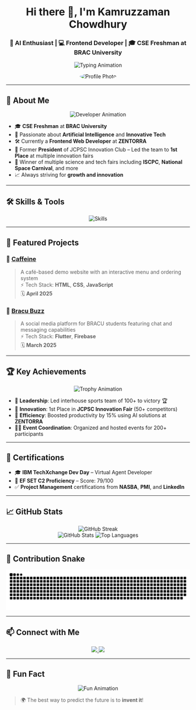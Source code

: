 <h1 align="center">Hi there 👋, I'm Kamruzzaman Chowdhury</h1>
<h3 align="center">🚀 AI Enthusiast | 💻 Frontend Developer | 🎓 CSE Freshman at BRAC University</h3>

<p align="center">
  <img src="https://readme-typing-svg.herokuapp.com?center=true&vCenter=true&width=500&lines=Exploring+AI+and+Frontend+Magic!;Building+cool+projects+at+ZENTORRA+🚀;Always+Learning+%F0%9F%93%9A+Always+Building+%F0%9F%94%A5" alt="Typing Animation" />
</p>

<p align="center">
  <img src="https://avatars.githubusercontent.com/u/133437962?v=4" width="150" height="150" style="border-radius: 50%" alt="Profile Photo">
</p>

---

## 🌟 About Me

<p align="center">
  <img src="https://media.giphy.com/media/26BRzozg4TCBXv6QU/giphy.gif" width="300" alt="Developer Animation" />
</p>

- 🎓 **CSE Freshman** at **BRAC University**
- 🧠 Passionate about **Artificial Intelligence** and **Innovative Tech**
- 🛠️ Currently a **Frontend Web Developer** at **ZENTORRA**
- 🎯 Former **President** of JCPSC Innovation Club – Led the team to **1st Place** at multiple innovation fairs
- 🏅 Winner of multiple science and tech fairs including **ISCPC**, **National Space Carnival**, and more
- 📈 Always striving for **growth and innovation**

---

## 🛠️ Skills & Tools

<p align="center">
  <img src="https://skillicons.dev/icons?i=html,css,js,react,flutter,git,figma,firebase" alt="Skills" />
</p>

---

## 📂 Featured Projects

### 🧋 [Caffeine](#)
> A café-based demo website with an interactive menu and ordering system  
> ⚡ Tech Stack: **HTML**, **CSS**, **JavaScript**  
> 🗓️ **April 2025**

### 💬 [Bracu Buzz](#)
> A social media platform for BRACU students featuring chat and messaging capabilities  
> ⚡ Tech Stack: **Flutter**, **Firebase**  
> 🗓️ **March 2025**

---

## 🏆 Key Achievements

<p align="center">
  <img src="https://media.giphy.com/media/3o6Zt481isNVuQI1l6/giphy.gif" width="200" alt="Trophy Animation" />
</p>

- 🏅 **Leadership**: Led interhouse sports team of 100+ to victory 🏆
- 🥇 **Innovation**: 1st Place in **JCPSC Innovation Fair** (50+ competitors)
- 🤖 **Efficiency**: Boosted productivity by 15% using AI solutions at **ZENTORRA**
- 🧑‍💼 **Event Coordination**: Organized and hosted events for 200+ participants

---

## 📜 Certifications

- 🎓 **IBM TechXchange Dev Day** – Virtual Agent Developer
- 📘 **EF SET C2 Proficiency** – Score: 79/100
- ✅ **Project Management** certifications from **NASBA**, **PMI**, and **LinkedIn**

---

## 📈 GitHub Stats

<p align="center">
  <img src="https://github-readme-streak-stats.herokuapp.com/?user=zamanlabs&theme=tokyonight" alt="GitHub Streak" />
  <br/>
  <img src="https://github-readme-stats.vercel.app/api?username=zamanlabs&show_icons=true&theme=radical" alt="GitHub Stats" />
  <img src="https://github-readme-stats.vercel.app/api/top-langs/?username=zamanlabs&layout=compact&theme=radical" alt="Top Languages" />
</p>

---

## 🐍 Contribution Snake

<p align="center">
  <img src="https://raw.githubusercontent.com/Platane/snk/output/github-contribution-grid-snake.svg" alt="Snake Animation" />
</p>

---

## 📫 Connect with Me

<p align="center">
  <a href="https://www.linkedin.com/in/kamruzzamanchowdhury/" target="_blank">
    <img src="https://img.shields.io/badge/-LinkedIn-0077B5?style=flat&logo=linkedin&logoColor=white" />
  </a>
  <a href="mailto:kamruzzaman.chowdhury@zamanlabs.live">
    <img src="https://img.shields.io/badge/-Email-EA4335?style=flat&logo=gmail&logoColor=white" />
  </a>
</p>

---

## 📖 Fun Fact

<p align="center">
  <img src="https://media.giphy.com/media/fxK4Y1f1GcRXy/giphy.gif" width="250" alt="Fun Animation" />
</p>

> 🌍 The best way to predict the future is to **invent it**!
